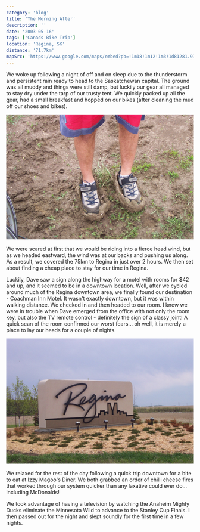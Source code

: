 ```yaml
---
category: 'blog'
title: 'The Morning After'
description: ''
date: '2003-05-16'
tags: ['Canads Bike Trip']
location: 'Regina, SK'
distance: '71.7km'
mapSrc: 'https://www.google.com/maps/embed?pb=!1m18!1m12!1m3!1d81281.97868981776!2d-104.70544861246896!3d50.45857323294494!2m3!1f0!2f0!3f0!3m2!1i1024!2i768!4f13.1!3m3!1m2!1s0x531c1e40fba53deb%3A0x354a3296b77b54b1!2sRegina%2C%20SK!5e0!3m2!1sen!2sca!4v1609171671255!5m2!1sen!2sca'
---
```

We woke up following a night of off and on sleep due to the thunderstorm and persistent rain ready to head to the Saskatchewan capital. The ground was all muddy and things were still damp, but luckily our gear all managed to stay dry under the tarp of our trusty tent. We quickly packed up all the gear, had a small breakfast and hopped on our bikes (after cleaning the mud off our shoes and bikes).

![](./can_bike_trip_114.jpg)

We were scared at first that we would be riding into a fierce head wind, but as we headed eastward, the wind was at our backs and pushing us along. As a result, we covered the 75km to Regina in just over 2 hours. We then set about finding a cheap place to stay for our time in Regina.

Luckily, Dave saw a sign along the highway for a motel with rooms for $42 and up, and it seemed to be in a downtown location. Well, after we cycled around much of the Regina downtown area, we finally found our destination - Coachman Inn Motel. It wasn't exactly downtown, but it was within walking distance. We checked in and then headed to our room. I knew we were in trouble when Dave emerged from the office with not only the room key, but also the TV remote control - definitely the sign of a classy joint! A quick scan of the room confirmed our worst fears... oh well, it is merely a place to lay our heads for a couple of nights.

![](./can_bike_trip_115.jpg)

We relaxed for the rest of the day following a quick trip downtown for a bite to eat at Izzy Magoo's Diner. We both grabbed an order of chilli cheese fires that worked through our system quicker than any laxative could ever do... including McDonalds!

We took advantage of having a television by watching the Anaheim Mighty Ducks eliminate the Minnesota Wild to advance to the Stanley Cup Finals. I then passed out for the night and slept soundly for the first time in a few nights.